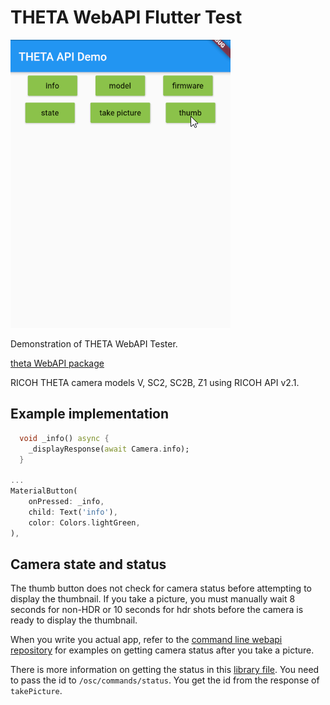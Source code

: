# THETA WebAPI Flutter Test

![android demo](docs/images/android_demo.gif)

Demonstration of THETA WebAPI Tester.

[theta WebAPI package](https://github.com/theta360developers/webapi/tree/master/packages/theta)

RICOH THETA camera models V, SC2, SC2B, Z1 using RICOH API v2.1.

## Example implementation

```dart
  void _info() async {
    _displayResponse(await Camera.info);
  }

...
MaterialButton(
    onPressed: _info,
    child: Text('info'),
    color: Colors.lightGreen,
),
```

## Camera state and status

The thumb button does not check for camera status before attempting to display
the thumbnail.  If you take a picture, you must manually wait 8 seconds for non-HDR
or 10 seconds for hdr shots before the camera is ready to display the thumbnail.

When you write you actual app, refer to the [command line webapi repository](https://github.com/theta360developers/webapi) for examples
on getting camera status after you take a picture.

There is more information on getting the status in this [library file](https://github.com/codetricity/theta/blob/main/lib/src/protocols.dart).  You need to pass the id to `/osc/commands/status`.  You get
the id from the response of `takePicture`.
